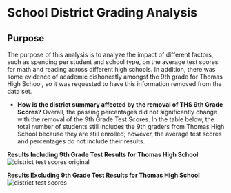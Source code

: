 # School District Grading Analysis
## Purpose
The purpose of this analysis is to analyze the impact of different factors, such as spending per student and school type, on the average test scores for math and reading across different high schools. In addition, there was some evidence of academic dishonestly amongst the 9th grade for Thomas High School, so it was requested to have this information removed from the data set. 
* **How is the district summary affected by the removal of THS 9th Grade Scores?** 
Overall, the passing percentages did not significantly change with the removal of the 9th Grade Test Scores. In the table below, the total number of students still includes the 9th graders from Thomas High School because they are still enrolled; however, the average test scores and percentages do not include their results. 

**Results Including 9th Grade Test Results for Thomas High School**
![district test scores original](https://user-images.githubusercontent.com/105991478/178161182-addd2ff5-df1b-4742-851c-eb13650e3e30.png)

**Results Excluding 9th Grade Test Results for Thomas High School**
![district test scores](https://user-images.githubusercontent.com/105991478/178161268-39ceaf02-8df4-417a-ac06-1ad98d8259ab.png)




